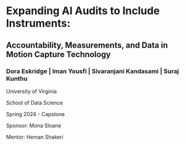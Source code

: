 # Expanding AI Audits to Include Instruments: 
## Accountability, Measurements, and Data in Motion Capture Technology 
### Dora Eskridge | Iman Yousfi | Sivaranjani Kandasami | Suraj Kunthu

University of Virginia

School of Data Science

Spring 2024 - Capstone

Sponsor: Mona Sloane 

Mentor: Heman Shakeri​